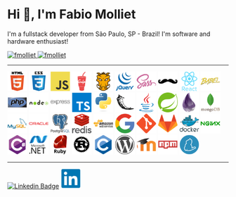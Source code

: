<h1>  Hi 👋, I'm Fabio Molliet</h1>

I'm a fullstack developer from São Paulo, SP - Brazil! I'm software and hardware enthusiast!

<a href="https://github.com/anuraghazra/github-readme-stats">
  <img src="https://github-readme-stats.vercel.app/api?username=fmolliet&show_icons=true&theme=dracula&count_private=true&include_all_commits=true" alt="fmolliet" />
  <img src="https://github-readme-stats.vercel.app/api/top-langs/?username=fmolliet&layout=compact" alt="fmolliet">
</a>

----

<div>
<!-- Main FRONTEND basics -->
<img src="https://github.com/devicons/devicon/blob/master/icons/html5/html5-original-wordmark.svg" alt="html5" width="45" height="45"/>
<img src="https://github.com/devicons/devicon/blob/master/icons/css3/css3-original-wordmark.svg" alt="css3" width="45" height="45"/>
<img src="https://github.com/devicons/devicon/blob/master/icons/javascript/javascript-original.svg" alt="javascript" width="45" height="45"/> 
<!-- Main FRONTEND advanced -->
<img src="https://github.com/devicons/devicon/blob/master/icons/gulp/gulp-plain.svg" alt="gulp" width="45" height="45"/>
<img src="https://github.com/devicons/devicon/blob/master/icons/grunt/grunt-original.svg" alt="grunt" width="45" height="45"/>
<img src="https://github.com/devicons/devicon/blob/master/icons/jquery/jquery-plain-wordmark.svg" alt="jquery" width="45" height="45"/>
<img src="https://github.com/devicons/devicon/blob/master/icons/sass/sass-original.svg" alt="sass" width="45" height="45"/>
<img src="https://github.com/devicons/devicon/blob/master/icons/handlebars/handlebars-original.svg" alt="handlebars" width="45" height="45"/>
<!-- Main FRONTEND FRAMEWORK -->
<img src="https://github.com/devicons/devicon/blob/master/icons/react/react-original-wordmark.svg" alt="react" width="45" height="45"/>
<img src="https://github.com/devicons/devicon/blob/master/icons/babel/babel-original.svg" alt="babel" width="45" height="45"/> 
<!-- Main BACKEND advanced -->
<img src="https://github.com/devicons/devicon/blob/master/icons/php/php-original.svg" alt="php" width="45" height="45"/>
<img src="https://github.com/devicons/devicon/blob/master/icons/nodejs/nodejs-original-wordmark.svg" alt="nodejs" width="45" height="45"/> 
<img src="https://github.com/devicons/devicon/blob/master/icons/express/express-original-wordmark.svg" alt="express" width="45" height="45"/>
<img src="https://github.com/devicons/devicon/blob/master/icons/typescript/typescript-original.svg" alt="typescript" width="45" height="45"/>
<img src="https://github.com/devicons/devicon/blob/master/icons/python/python-original.svg" alt="python" width="45" height="45"/> 
<img src="https://github.com/devicons/devicon/blob/master/icons/flask/flask-original.svg" alt="flask" width="45" height="45"/> 
<img src="https://github.com/devicons/devicon/blob/master/icons/java/java-original.svg" alt="java" width="45" height="45"/>
<img src="https://github.com/devicons/devicon/blob/master/icons/spring/spring-original.svg" alt="spring" width="45" height="45"/>
<img src="https://github.com/devicons/devicon/blob/master/icons/elixir/elixir-original.svg" alt="elixir" width="45" height="45"/>
<!-- Main DATABASE advanced -->
<img src="https://github.com/devicons/devicon/blob/master/icons/mongodb/mongodb-original-wordmark.svg" alt="mongodb" width="45" height="45"/> 
<img src="https://github.com/devicons/devicon/blob/master/icons/mysql/mysql-original-wordmark.svg" alt="mysql" width="45" height="45"/> 
<img src="https://github.com/devicons/devicon/blob/master/icons/oracle/oracle-original.svg" alt="oracle" width="45" height="45"/> 
<img src="https://github.com/devicons/devicon/blob/master/icons/postgresql/postgresql-original-wordmark.svg" alt="postgresql" width="45" height="45"/> 
<img src="https://github.com/devicons/devicon/blob/master/icons/redis/redis-original-wordmark.svg" alt="redis" width="45" height="45"/> 
<!-- Cloud  -->
<img src="https://github.com/devicons/devicon/blob/master/icons/amazonwebservices/amazonwebservices-original-wordmark.svg" alt="amazonwebservices" width="45" height="45"/>
<img src="https://github.com/devicons/devicon/blob/master/icons/google/google-original.svg" alt="google" width="45" height="45"/>
<!-- infra -->
<img src="https://github.com/devicons/devicon/blob/master/icons/git/git-original.svg" alt="git" width="45" height="45"/>
<img src="https://github.com/devicons/devicon/blob/master/icons/gitlab/gitlab-original.svg" alt="gitlab" width="45" height="45"/>
<img src="https://github.com/devicons/devicon/blob/master/icons/docker/docker-original-wordmark.svg" alt="docker" width="45" height="45"/>
<img src="https://github.com/devicons/devicon/blob/master/icons/nginx/nginx-original.svg" alt="nginx" width="45" height="45"/> 
<!--  Other languages  -->
<img src="https://github.com/devicons/devicon/blob/master/icons/csharp/csharp-original.svg" alt="CSharp" width="45" height="45"/>
<img src="https://github.com/devicons/devicon/blob/master/icons/dot-net/dot-net-original-wordmark.svg" alt="dot-net" width="45" height="45"/>
<img src="https://github.com/devicons/devicon/blob/master/icons/ruby/ruby-original-wordmark.svg" alt="ruby" width="45" height="45"/>	
<img src="https://github.com/devicons/devicon/blob/master/icons/rust/rust-plain.svg" alt="rust" width="45" height="45"/>
<img src="https://github.com/devicons/devicon/blob/master/icons/c/c-original.svg" alt="c" width="45" height="45"/>
<!--  Other FRAMEWORKS  -->
<img src="https://github.com/devicons/devicon/blob/master/icons/wordpress/wordpress-plain.svg" alt="wordpress" width="45" height="45"/>
<img src="https://github.com/devicons/devicon/blob/master/icons/moodle/moodle-original.svg" alt="moodle" width="45" height="45"/> 
<!-- Package Manager -->
<img src="https://github.com/devicons/devicon/blob/master/icons/npm/npm-original-wordmark.svg" alt="npm" width="45" height="45"/> 
<img src="https://github.com/devicons/devicon/blob/master/icons/yarn/yarn-original.svg" alt="yarn" width="45" height="45"/> 
<!-- Others -->

</div>

----

[![Linkedin Badge](https://img.shields.io/badge/-fabiomolliet-blue?style=flat-square&logo=Linkedin&logoColor=white&link=https://www.linkedin.com/in/fabiomolliet/)](https://www.linkedin.com/in/fabiomolliet/)
<a href="https://www.linkedin.com/in/fabiomolliet/">
<img src="https://github.com/devicons/devicon/blob/master/icons/linkedin/linkedin-original.svg" alt="linkedin" width="45" height="45"/>
</a>
